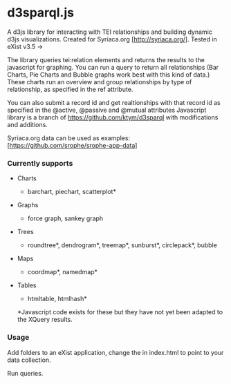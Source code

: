 d3sparql.js
===========
A d3js library for interacting with TEI relationships and building dynamic d3js visualizations. Created for Syriaca.org [http://syriaca.org/]. Tested in eXist v3.5 ->

The library queries tei:relation elements and returns the results to the javascript for graphing. You can run a query to return all relationships 
(Bar Charts, Pie Charts and Bubble graphs work best with this kind of data.) These charts run an overview and group relationships by type of relationship, as specified in the ref attribute. 

You can also submit a record id and get realtionships with that record id as specified in the @active, @passive and @mutual attributes
Javascript library is a branch of https://github.com/ktym/d3sparql with modifications and additions. 

Syriaca.org data can be used as examples: [https://github.com/srophe/srophe-app-data]


### Currently supports
* Charts
  * barchart, piechart, scatterplot*
* Graphs
  * force graph, sankey graph
* Trees
  * roundtree*, dendrogram*, treemap*, sunburst*, circlepack*, bubble
* Maps
  * coordmap*, namedmap*
* Tables
  * htmltable, htmlhash*
  
  *Javascript code exists for these but they have not yet been adapted to the XQuery results. 
  
### Usage
 
Add folders to an eXist application, change the 
<input type="hidden" name="format" id="collection" value="/db/apps/srophe-data/data/spear"/> in index.html to point to your data collection.

Run queries. 
 